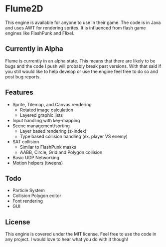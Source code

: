 Flume2D
========================

This engine is available for anyone to use in their game. The code is in Java and uses AWT for rendering sprites. It is influenced from flash game engines like FlashPunk and Flixel.

Currently in Alpha
------------------------
Flume is currently in an alpha state. This means that there are likely to be bugs and the code I push will probably break past versions. With that said if you still would like to help develop or use the engine feel free to do so and post bug reports.

Features
------------------------
* Sprite, Tilemap, and Canvas rendering
	* Rotated image calculation
	* Layered graphic lists
* Input handling with key-mapping
* Scene management/sorting
	* Layer based rendering (z-index)
	* Type based collision handling (ex. player VS enemy)
* SAT collision
	* Similar to FlashPunk masks
	* AABB, Circle, Grid and Polygon collision
* Basic UDP Networking
* Motion helpers (tweens)

Todo
------------------------
* Particle System
* Collision Polygon editor
* Font rendering
* GUI

License
------------------------
This engine is covered under the MIT license. Feel free to use the code in any project. I would love to hear what you do with it though!
